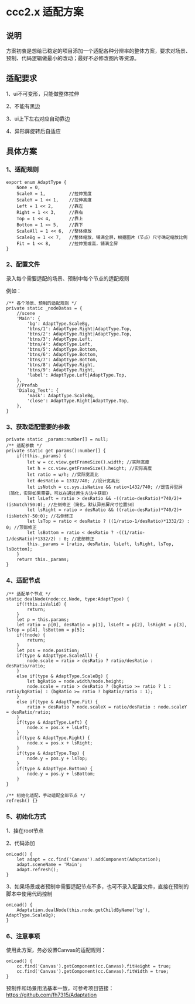 # ccc2.x 适配方案

## 说明

方案初衷是想给已稳定的项目添加一个适配各种分辨率的整体方案，要求对场景、预制、代码逻辑做最小的改动；最好不必修改图片等资源。

## 适配要求

1、ui不可变形，只能做整体拉伸

2、不能有黑边

3、ui上下左右对应自动靠边

4、异形屏旋转后自适应

## 具体方案

### 1、适配规则

    export enum AdaptType {
        None = 0,
        ScaleX = 1,         //拉伸宽度
        ScaleY = 1 << 1,    //拉伸高度
        Left = 1 << 2,      //靠左
        Right = 1 << 3,     //靠右
        Top = 1 << 4,       //靠上
        Bottom = 1 << 5,    //靠下
        ScaleAll = 1 << 6,  //整体缩放
        ScaleBg = 1 << 7,   //整体缩放，铺满全屏，根据图片（节点）尺寸确定缩放比例
        Fit = 1 << 8,       //拉伸宽或高，铺满全屏
    }

### 2、配置文件

录入每个需要适配的场景、预制中每个节点的适配规则

例如：

    /** 各个场景、预制的适配规则 */
    private static _nodeDatas = {
        //scene
        'Main': {
            'bg': AdaptType.ScaleBg,
            'btns/1': AdaptType.Right|AdaptType.Top,
            'btns/2': AdaptType.Right|AdaptType.Top,
            'btns/3': AdaptType.Left,
            'btns/4': AdaptType.Left,
            'btns/5': AdaptType.Bottom,
            'btns/6': AdaptType.Bottom,
            'btns/7': AdaptType.Bottom,
            'btns/8': AdaptType.Right,
            'btns/9': AdaptType.Right,
            'label': AdaptType.Left|AdaptType.Top,
        },
        //Prefab
        'Dialog_Test': {
            'mask': AdaptType.ScaleBg,
            'close': AdaptType.Right|AdaptType.Top,
        },
    }

### 3、获取适配需要的参数

    private static _params:number[] = null;
    /** 适配参数 */
    private static get params():number[] {
        if(!this._params) {
            let w = cc.view.getFrameSize().width; //实际宽度
            let h = cc.view.getFrameSize().height; //实际高度
            let ratio = w/h; //实际宽高比
            let desRatio = 1332/740; //设计宽高比
            let isNotch = cc.sys.isNative && ratio>1432/740; //是否异型屏（简化，实际如果需要，可以在通过原生方法中获取）
            let lsLeft = ratio > desRatio && -((ratio-desRatio)*740/2)+(isNotch?50:0); //左侧修正（简化，默认异形屏尺寸位置50）
            let lsRight = ratio > desRatio && ((ratio-desRatio)*740/2)+(isNotch?-50:0); //右侧修正
            let lsTop = ratio < desRatio ? ((1/ratio-1/desRatio)*1332/2) : 0; //顶部修正
            let lsBottom = ratio < desRatio ? -((1/ratio-1/desRatio)*1332/2) : 0; //底部修正
            this._params = [ratio, desRatio, lsLeft, lsRight, lsTop, lsBottom];
        }
        return this._params;
    }

### 4、适配节点

    /** 适配单个节点 */
    static dealNode(node:cc.Node, type:AdaptType) {
        if(!this.isValid) {
            return;
        }
        let p = this.params;
        let ratio = p[0], desRatio = p[1], lsLeft = p[2], lsRight = p[3], lsTop = p[4], lsBottom = p[5];
        if(!node) {
            return;
        }
        let pos = node.position;
        if(type & AdaptType.ScaleAll) {
            node.scale = ratio > desRatio ? ratio/desRatio : desRatio/ratio;
        }
        else if(type & AdaptType.ScaleBg) {
            let bgRatio = node.width/node.height;
            node.scale = ratio > desRatio ? (bgRatio >= ratio ? 1 : ratio/bgRatio) : (bgRatio >= ratio ? bgRatio/ratio : 1);
        }
        else if(type & AdaptType.Fit) {
            ratio > desRatio ? node.scaleX = ratio/desRatio : node.scaleY = desRatio/ratio;
        }
        if(type & AdaptType.Left) {
            node.x = pos.x + lsLeft;
        }
        if(type & AdaptType.Right) {
            node.x = pos.x + lsRight;
        }
        if(type & AdaptType.Top) {
            node.y = pos.y + lsTop;
        }
        if(type & AdaptType.Bottom) {
            node.y = pos.y + lsBottom;
        }
    }

    /** 初始化适配，手动适配全部节点 */
    refresh() {}

### 5、初始化方式

1、挂在root节点

2、代码添加
    
    onLoad() {
        let adapt = cc.find('Canvas').addComponent(Adaptation);
        adapt.sceneName = 'Main';
        adapt.refresh();
    }

3、如果场景或者预制中需要适配节点不多，也可不录入配置文件，直接在预制的脚本中使用代码控制

    onLoad() {
        Adaptation.dealNode(this.node.getChildByName('bg'), AdaptType.ScaleBg);
    }

### 6、注意事项

使用此方案，务必设置Canvas的适配规则：

    onLoad() {
        cc.find('Canvas').getComponent(cc.Canvas).fitHeight = true;
        cc.find('Canvas').getComponent(cc.Canvas).fitWidth = true;
    }

预制件和场景用法基本一致，可参考项目链接：https://github.com/fh7315/Adaptation